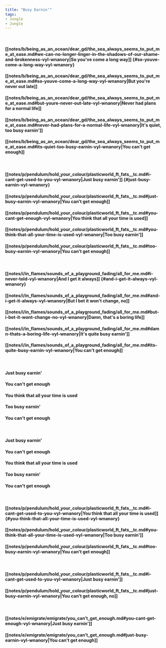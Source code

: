 ```yaml
---
title: "Busy Earnin’"
tags:
- Jungle
- Jungle
---
```

&nbsp;
#### [[notes/b/being_as_an_ocean/dear_gd/the_sea_always_seems_to_put_me_at_ease.md#we-can-no-longer-linger-in-the-shadows-of-our-shame-and-brokenness-vyl-wnanory|So you've come a long way]] {#so-youve-come-a-long-way-vyl-wnanory}
#### [[notes/b/being_as_an_ocean/dear_gd/the_sea_always_seems_to_put_me_at_ease.md#so-youve-come-a-long-way-vyl-wnanory|But you're never out late]]
#### [[notes/b/being_as_an_ocean/dear_gd/the_sea_always_seems_to_put_me_at_ease.md#but-youre-never-out-late-vyl-wnanory|Never had plans for a normal life]]
#### [[notes/b/being_as_an_ocean/dear_gd/the_sea_always_seems_to_put_me_at_ease.md#never-had-plans-for-a-normal-life-vyl-wnanory|It's quiet, too busy earnin']]
#### [[notes/b/being_as_an_ocean/dear_gd/the_sea_always_seems_to_put_me_at_ease.md#its-quiet-too-busy-earnin-vyl-wnanory|You can't get enough]]
&nbsp;
#### [[notes/p/pendulum/hold_your_colour/plasticworld_ft_fats__tc.md#i-cant-get-used-to-you-vyl-wnanory|Just busy earnin']] {#just-busy-earnin-vyl-wnanory}
#### [[notes/p/pendulum/hold_your_colour/plasticworld_ft_fats__tc.md#just-busy-earnin-vyl-wnanory|You can't get enough]]
#### [[notes/p/pendulum/hold_your_colour/plasticworld_ft_fats__tc.md#you-cant-get-enough-vyl-wnanory|You think that all your time is used]]
#### [[notes/p/pendulum/hold_your_colour/plasticworld_ft_fats__tc.md#you-think-that-all-your-time-is-used-vyl-wnanory|Too busy earnin']]
#### [[notes/p/pendulum/hold_your_colour/plasticworld_ft_fats__tc.md#too-busy-earnin-vyl-wnanory|You can't get enough]]
&nbsp;
#### [[notes/i/in_flames/sounds_of_a_playground_fading/all_for_me.md#i-never-told-vyl-wnanory|And I get it always]] {#and-i-get-it-always-vyl-wnanory}
#### [[notes/i/in_flames/sounds_of_a_playground_fading/all_for_me.md#and-i-get-it-always-vyl-wnanory|But I bet it won't change, no]]
#### [[notes/i/in_flames/sounds_of_a_playground_fading/all_for_me.md#but-i-bet-it-wont-change-no-vyl-wnanory|Damn, that's a boring life]]
#### [[notes/i/in_flames/sounds_of_a_playground_fading/all_for_me.md#damn-thats-a-boring-life-vyl-wnanory|It's quite busy earnin']]
#### [[notes/i/in_flames/sounds_of_a_playground_fading/all_for_me.md#its-quite-busy-earnin-vyl-wnanory|You can't get enough]]
&nbsp;
#### Just busy earnin'
#### You can't get enough
#### You think that all your time is used
#### Too busy earnin'
#### You can't get enough
&nbsp;
#### Just busy earnin'
#### You can't get enough
#### You think that all your time is used
#### Too busy earnin'
#### You can't get enough
&nbsp;
#### [[notes/p/pendulum/hold_your_colour/plasticworld_ft_fats__tc.md#i-cant-get-used-to-you-vyl-wnanory|You think that all your time is used]] {#you-think-that-all-your-time-is-used-vyl-wnanory}
#### [[notes/p/pendulum/hold_your_colour/plasticworld_ft_fats__tc.md#you-think-that-all-your-time-is-used-vyl-wnanory|Too busy earnin']]
#### [[notes/p/pendulum/hold_your_colour/plasticworld_ft_fats__tc.md#too-busy-earnin-vyl-wnanory|You can't get enough]]
&nbsp;
#### [[notes/p/pendulum/hold_your_colour/plasticworld_ft_fats__tc.md#i-cant-get-used-to-you-vyl-wnanory|Just busy earnin']]
#### [[notes/p/pendulum/hold_your_colour/plasticworld_ft_fats__tc.md#just-busy-earnin-vyl-wnanory|You can't get enough, no]]
&nbsp;
#### [[notes/e/emigrate/emigrate/you_can’t_get_enough.md#you-cant-get-enough-vyl-wnanory|Just busy earnin']]
#### [[notes/e/emigrate/emigrate/you_can’t_get_enough.md#just-busy-earnin-vyl-wnanory|You can't get enough]]
